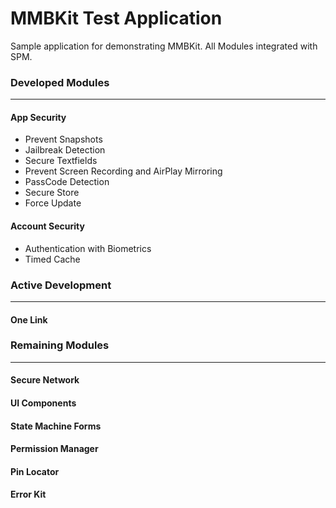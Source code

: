 # MMBKit Test Application
Sample application for demonstrating MMBKit. All Modules integrated with SPM.

### Developed Modules
------
#### App Security
- Prevent Snapshots
- Jailbreak Detection
- Secure Textfields
- Prevent Screen Recording and AirPlay Mirroring
- PassCode Detection
- Secure Store
- Force Update
#### Account Security
- Authentication with Biometrics
- Timed Cache

### Active Development
------
#### One Link

### Remaining Modules
------
#### Secure Network
#### UI Components
#### State Machine Forms
#### Permission Manager
#### Pin Locator
#### Error Kit
